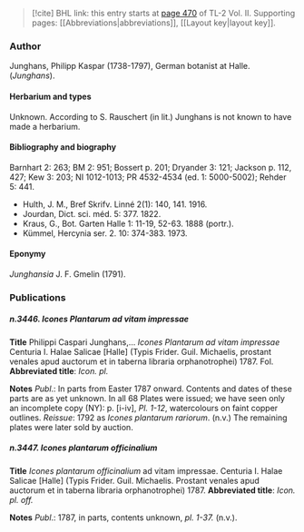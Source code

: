 > [!cite] BHL link: this entry starts at [page 470](https://www.biodiversitylibrary.org/item/103253#page/496/mode/1up) of TL-2 Vol. II.
> Supporting pages: [[Abbreviations|abbreviations]], [[Layout key|layout key]].

### Author

Junghans, Philipp Kaspar (1738-1797), German botanist at Halle. (*Junghans*).

#### Herbarium and types

Unknown. According to S. Rauschert (in lit.) Junghans is not known to have made a herbarium.

#### Bibliography and biography

Barnhart 2: 263; BM 2: 951; Bossert p. 201; Dryander 3: 121; Jackson p. 112, 427; Kew 3: 203; NI 1012-1013; PR 4532-4534 (ed. 1: 5000-5002); Rehder 5: 441.
- Hulth, J. M., Bref Skrifv. Linné 2(1): 140, 141. 1916.
- Jourdan, Dict. sci. méd. 5: 377. 1822.
- Kraus, G., Bot. Garten Halle 1: 11-19, 52-63. 1888 (portr.).
- Kümmel, Hercynia ser. 2. 10: 374-383. 1973.

#### Eponymy

*Junghansia* J. F. Gmelin (1791).

### Publications

##### n.3446. Icones Plantarum ad vitam impressae

**Title**
Philippi Caspari Junghans,... *Icones Plantarum ad vitam impressae* Centuria I. Halae Salicae \[Halle\] (Typis Frider. Guil. Michaelis, prostant venales apud auctorum et in taberna libraria orphanotrophei) 1787. Fol.
**Abbreviated title**: *Icon. pl.*

**Notes**
*Publ*.: In parts from Easter 1787 onward. Contents and dates of these parts are as yet unknown. In all 68 Plates were issued; we have seen only an incomplete copy (NY): p. \[i-iv\], *Pl. 1-12*, watercolours on faint copper outlines.
*Reissue*: 1792 as *Icones plantarum rariorum*. (n.v.) The remaining plates were later sold by auction.

##### n.3447. Icones plantarum officinalium

**Title**
*Icones plantarum officinalium* ad vitam impressae. Centuria I. Halae Salicae \[Halle\] (Typis Frider. Guil. Michaelis. Prostant venales apud auctorum et in taberna libraria orphanotrophei) 1787.
**Abbreviated title**: *Icon. pl. off.*

**Notes**
*Publ*.: 1787, in parts, contents unknown, *pl. 1-37.* (n.v.).

